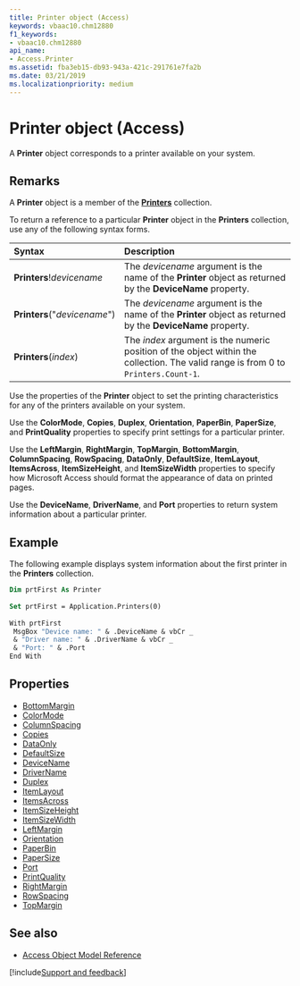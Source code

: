 ```yaml
---
title: Printer object (Access)
keywords: vbaac10.chm12880
f1_keywords:
- vbaac10.chm12880
api_name:
- Access.Printer
ms.assetid: fba3eb15-db93-943a-421c-291761e7fa2b
ms.date: 03/21/2019
ms.localizationpriority: medium
---
```



# Printer object (Access)

A **Printer** object corresponds to a printer available on your system.


## Remarks

A **Printer** object is a member of the **[Printers](Access.Printers.md)** collection.

To return a reference to a particular **Printer** object in the **Printers** collection, use any of the following syntax forms.

|Syntax|Description|
|:-----|:-----|
|**Printers**!_devicename_|The _devicename_ argument is the name of the **Printer** object as returned by the **DeviceName** property.|
|**Printers**("_devicename_")|The _devicename_ argument is the name of the **Printer** object as returned by the **DeviceName** property.|
|**Printers**(_index_)|The _index_ argument is the numeric position of the object within the collection. The valid range is from 0 to `Printers.Count-1`.|

Use the properties of the **Printer** object to set the printing characteristics for any of the printers available on your system.

Use the **ColorMode**, **Copies**, **Duplex**, **Orientation**, **PaperBin**, **PaperSize**, and **PrintQuality** properties to specify print settings for a particular printer.

Use the **LeftMargin**, **RightMargin**, **TopMargin**, **BottomMargin**, **ColumnSpacing**, **RowSpacing**, **DataOnly**, **DefaultSize**, **ItemLayout**, **ItemsAcross**, **ItemSizeHeight**, and **ItemSizeWidth** properties to specify how Microsoft Access should format the appearance of data on printed pages.

Use the **DeviceName**, **DriverName**, and **Port** properties to return system information about a particular printer.


## Example

The following example displays system information about the first printer in the **Printers** collection.

```vb
Dim prtFirst As Printer 
 
Set prtFirst = Application.Printers(0) 
 
With prtFirst 
 MsgBox "Device name: " & .DeviceName & vbCr _ 
 & "Driver name: " & .DriverName & vbCr _ 
 & "Port: " & .Port 
End With
```


## Properties

- [BottomMargin](Access.Printer.BottomMargin.md)
- [ColorMode](Access.Printer.ColorMode.md)
- [ColumnSpacing](Access.Printer.ColumnSpacing.md)
- [Copies](Access.Printer.Copies.md)
- [DataOnly](Access.Printer.DataOnly.md)
- [DefaultSize](Access.Printer.DefaultSize.md)
- [DeviceName](Access.Printer.DeviceName.md)
- [DriverName](Access.Printer.DriverName.md)
- [Duplex](Access.Printer.Duplex.md)
- [ItemLayout](Access.Printer.ItemLayout.md)
- [ItemsAcross](Access.Printer.ItemsAcross.md)
- [ItemSizeHeight](Access.Printer.ItemSizeHeight.md)
- [ItemSizeWidth](Access.Printer.ItemSizeWidth.md)
- [LeftMargin](Access.Printer.LeftMargin.md)
- [Orientation](Access.Printer.Orientation.md)
- [PaperBin](Access.Printer.PaperBin.md)
- [PaperSize](Access.Printer.PaperSize.md)
- [Port](Access.Printer.Port.md)
- [PrintQuality](Access.Printer.PrintQuality.md)
- [RightMargin](Access.Printer.RightMargin.md)
- [RowSpacing](Access.Printer.RowSpacing.md)
- [TopMargin](Access.Printer.TopMargin.md)

## See also

- [Access Object Model Reference](overview/Access/object-model.md)


[!include[Support and feedback](~/includes/feedback-boilerplate.md)]
